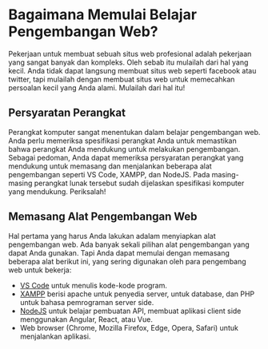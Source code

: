 # Bagaimana Memulai Belajar Pengembangan Web?

Pekerjaan untuk membuat sebuah situs web profesional adalah pekerjaan yang sangat banyak dan kompleks. Oleh sebab itu mulailah dari hal yang kecil. Anda tidak dapat langsung membuat situs web seperti facebook atau twitter, tapi mulailah dengan membuat situs web untuk memecahkan persoalan kecil yang Anda alami. Mulailah dari hal itu!

## Persyaratan Perangkat

Perangkat komputer sangat menentukan dalam belajar pengembangan web. Anda perlu memeriksa spesifikasi perangkat Anda untuk memastikan bahwa perangkat Anda mendukung untuk melakukan pengembangan. Sebagai pedoman, Anda dapat memeriksa persyaratan perangkat yang mendukung untuk memasang dan menjalankan beberapa alat pengembangan seperti VS Code, XAMPP, dan NodeJS. Pada masing-masing perangkat lunak tersebut sudah dijelaskan spesifikasi komputer yang mendukung. Periksalah!

## Memasang Alat Pengembangan Web

Hal pertama yang harus Anda lakukan adalam menyiapkan alat pengembangan web. Ada banyak sekali pilihan alat pengembangan yang dapat Anda gunakan. Tapi Anda dapat memulai dengan memasang beberapa alat berikut ini, yang sering digunakan oleh para pengembang web untuk bekerja:

- [VS Code](https://code.visualstudio.com/download) untuk menulis kode-kode program.
- [XAMPP](https://www.apachefriends.org/download.html) berisi apache untuk penyedia server, untuk database, dan PHP untuk bahasa pemrograman server side.
- [NodeJS](https://nodejs.org/en/) untuk belajar pembuatan API, membuat aplikasi client side menggunakan Angular, React, atau Vue.
- Web browser (Chrome, Mozilla Firefox, Edge, Opera, Safari) untuk menjalankan aplikasi.
